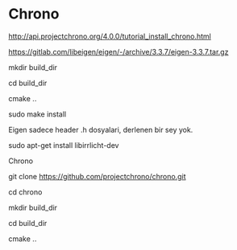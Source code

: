 # Chrono

http://api.projectchrono.org/4.0.0/tutorial_install_chrono.html

https://gitlab.com/libeigen/eigen/-/archive/3.3.7/eigen-3.3.7.tar.gz

mkdir build_dir

cd build_dir

cmake ..

sudo make install

Eigen sadece header .h dosyalari, derlenen bir sey yok.

sudo apt-get install libirrlicht-dev

Chrono

git clone https://github.com/projectchrono/chrono.git

cd chrono

mkdir build_dir

cd build_dir

cmake ..

